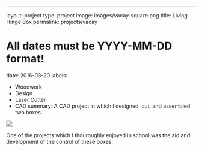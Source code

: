 ---
layout: project
type: project
image: images/vacay-square.png
title: Living Hinge Box
permalink: projects/vacay
# All dates must be YYYY-MM-DD format!
date: 2016-03-20
labels:
  - Woodwork
  - Design
  - Laser Cutter
  - CAD
summary: A CAD project in which I designed, cut, and assembled two boxes.

<img class="ui medium right floated rounded image" src="../images/vacay-home-page.png">

One of the projects which I thouroughly enjoyed in school was the aid and development of the control of these boxes.
